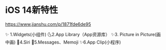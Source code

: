 # iOS 14新特性
https://www.jianshu.com/p/1871fde6de95

✨ 1.Widgets(小组件)
🌜2.App Library（App资源库）
✨3. Picture in Picture(画中画)
🌛4.Siri
🐢5.Messages、Memoji
✨6.App Clip(小程序)
